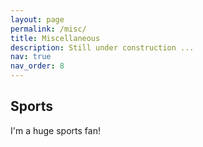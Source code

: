 ```yaml
---
layout: page
permalink: /misc/
title: Miscellaneous
description: Still under construction ...
nav: true
nav_order: 8
---
```


## Sports

I'm a huge sports fan!
